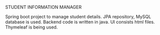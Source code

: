 STUDENT INFORMATION MANAGER

Spring boot project to manage student details. JPA repository, MySQL database is used. Backend code is written in java.
UI consists html files. Thymeleaf is being used.
